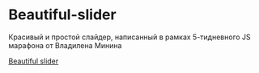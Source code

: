 # Beautiful-slider
Красивый и простой слайдер, написанный в рамках 5-тидневного JS марафона от Владилена Минина

[Beautiful slider](https://evgotem.github.io/Beautiful-slider/)
